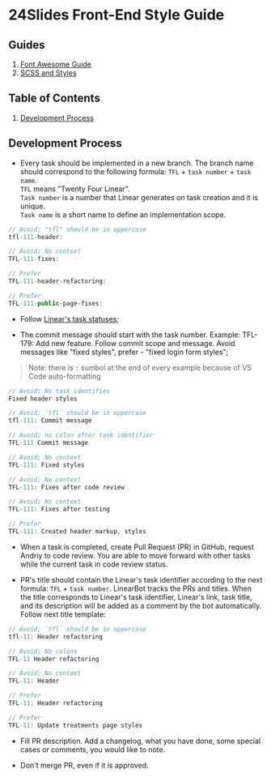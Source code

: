 # 24Slides Front-End Style Guide

## Guides

1. [Font Awesome Guide](FontAwesome)
1. [SCSS and Styles](SCSS)

## Table of Contents

1. [Development Process](#development-process)

## Development Process

- Every task should be implemented in a new branch. The branch name should correspond to the following formula: `TFL` + `task number` + `task name`.  
  `TFL` means "Twenty Four Linear".  
  `Task number` is a number that Linear generates on task creation and it is unique.  
  `Task name` is a short name to define an implementation scope.

```js
// Avoid; "tfl" should be in uppercase
tfl-111-header:

// Avoid; No context
TFL-111-fixes:

// Prefer
TFL-111-header-refactoring:

// Prefer
TFL-111-public-page-fixes:
```

- Follow [Linear's task statuses](https://tppr.me/8EemA);

- The commit message should start with the task number. Example: TFL-179: Add new feature. Follow commit scope and message. Avoid messages like "fixed styles", prefer - "fixed login form styles";

> Note: there is `:` sumbol at the end of every example because of VS Code auto-formatting

```js
// Avoid; No task identifies
Fixed header styles

// Avoid; `tfl` should be in uppercase
tfl-111: Commit message

// Avoid; no colon after task identifier
TFL-111 Commit message

// Avoid; No context
TFL-111: Fixed styles

// Avoid; No context
TFL-111: Fixes after code review

// Avoid; No context
TFL-111: Fixes after testing

// Prefer
TFL-111: Created header markup, styles
```

- When a task is completed, create Pull Request (PR) in GitHub, request Andriy to code review. You are able to move forward with other tasks while the current task in code review status.

- PR's title should contain the Linear's task identifier according to the next formula: `TFL` + `task number`. LinearBot tracks the PRs and titles. When the title corresponds to Linear's task identifier, Linear's link, task title, and its description will be added as a comment by the bot automatically. Follow next title template:

```js
// Avoid; `tfl` should be in uppercase
tfl-11: Header refactoring

// Avoid; No colons
TFL-11 Header refactoring

// Avoid; No context
TFL-11: Header

// Prefer
TFL-11: Header refactoring

// Prefer
TFL-11: Update treatments page styles
```

- Fill PR description. Add a changelog, what you have done, some special cases or comments, you would like to note.

- Don't merge PR, even if it is approved.
